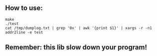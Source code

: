 ## How to use:

```
make
./test
cat /tmp/dumplog.txt | grep '0x' | awk '{print $1}' | xargs -r -n1 addr2line -e test
```

## Remember: this lib slow down your program!
